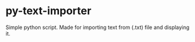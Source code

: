 py-text-importer
================

Simple python script.
Made for importing text from (.txt) file and displaying it.

